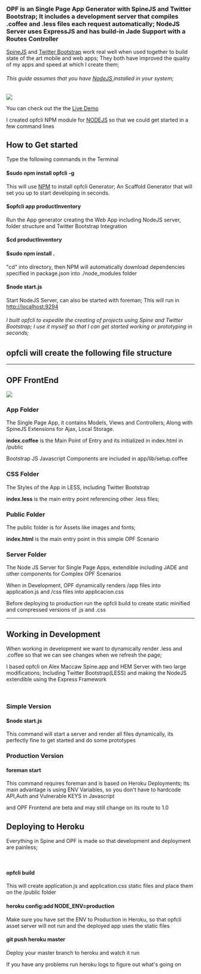 <h3>OPF is an Single Page App Generator with SpineJS and Twitter Bootstrap; It includes a development server that compiles .coffee and .less files each request automatically; NodeJS Server uses ExpressJS and has build-in Jade Support with a Routes Controller</h3>


<div class="post">
  <p><a target="_blank" href="http://spinejs.com">SpineJS</a> and <a target="_blank" href="http://twitter.github.com/bootstrap/">Twitter Bootstrap</a> work real well when used together to build state of the art mobile and web apps; They both have improved the quality of my apps and speed at which I create them;</p><div class="alert alert-info"><h6>This guide assumes that you have <a target="_blank" href="http://www.nodejs.org"> NodeJS </a> installed in your system;</h6></div><img src="http://www.rodriguezartavia.com/images/sampleApp.png"><p class="center">You can check out the  the <a href="http://opfsample1.herokuapp.com/" target="_blank">Live Demo</a></p><div class="alert">I created opfcli NPM module for <a target="_blank" href="http://nodejs.org">NODEJS</a> so that we could get started in a few command lines</div><div class="well"><h2>How to Get started</h2><p>Type the following commands in the Terminal</p><h4>$sudo npm install opfcli -g</h4><p>This will use <a target="_blank" href="http://npmjs.org">NPM</a> to install opfcli Generator; An Scaffold Generator that will set you up to start developing in seconds.</p><h4>$opfcli app productInventory</h4><p>Run the App generator creating the Web App including NodeJS server, folder structure and Twitter Bootstrap Integration</p><h4>$cd productInventory</h4><h4>$sudo npm install .</h4><p>"cd" into directory, then NPM will automatically download dependencies specified in package.json into ./node_modules folder</p><h4>$node start.js</h4><p>Start NodeJS Server, can also be started with foreman; This will run in <a target="_blank" href="http://localhost:9294">http://localhost:9294</a></p><h6>I built opfcli to expedite the creating of projects using Spine and Twitter Bootstrap; I use it myself so that I can get started working or prototyping in seconds;</h6></div><h2>opfcli will create the following file structure</h2><hr><div class="row-fluid"><div class="span6"><h2>OPF FrontEnd</h2><img src="http://rodriguezartavia.com/images/folder.png"></div><div class="span6"><h3>App Folder</h3><p>The Single Page App, it contains Models, Views and Controllers; Along with SpineJS Extensions for Ajax, Local Storage.</p><p><strong>index.coffee</strong> is the Main Point of Entry and its initialized in index.html in /public</p><p>Bootstrap JS Javascript Components are included in app/lib/setup.coffee</p><h3>CSS Folder</h3><p>The Styles of the App in LESS, including Twitter Bootstrap</p><p><strong>index.less</strong> is the main entry point referencing other .less files;</p><h3>Public Folder</h3><p>The public folder is for Assets like images and fonts; </p><p><strong>index.html</strong> is the main entry point in this simple OPF Scenario</p><h3>Server Folder</h3><p>The Node JS Server for Single Page Apps, extendible including JADE and other components for Complex OPF Scenarios</p><p>When in Development, OPF dynamically renders /app files into application.js and /css files into applicacion.css</p><p>Before deploying to production run the opfcli build to create static minified and compressed versions of .js and .css</p></div></div><hr><h2>Working in Development</h2><p>When working in development we want to dynamically render .less and .coffee so that we can see changes when we refresh the page; </p><p>I based opfcli on Alex Maccaw Spine.app and HEM Server with two large modifications; Including Twitter Bootstrap(LESS) and making the NodeJS extendible using the Express Framework</p><br><div class="well"><h3>Simple Version</h3><h4>$node start.js</h4><p>This command will start a server and render all files dynamically, its perfectly fine to get started and do some prototypes</p><h3>Production Version</h3><h4>foreman start</h4><p>This command requires foreman and is based on Heroku Deployments; Its main advantage is using ENV Variables, so you don't have to hardcode API,Auth and Vulnerable KEYS in Javascript</p><div class="alert"><opfcli>and OPF Frontend are beta and may still change on its route to 1.0</opfcli></div></div><h2>Deploying to Heroku</h2><p>Everything in Spine and OPF is made so that development and deployment are painless;</p><br><div class="well"><h4>opfcli build</h4><p>This will create application.js and application.css static files and place them on the /public folder</p><h4>heroku config:add NODE_ENV=production</h4><p>Make sure you have set the ENV to Production in Heroku, so that opfcli asset server will not run and the deployed app uses the static files</p><h4>git push heroku master</h4><p>Deploy your master branch to heroku and watch it run</p><p>If you have any problems run heroku logs to figure out what's going on</p></div><br><br><br>
</div></div>